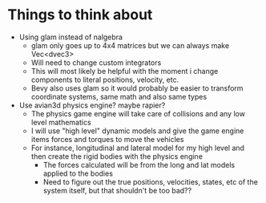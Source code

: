 # Things to think about

* Using glam instead of nalgebra
  * glam only goes up to 4x4 matrices but we can always make Vec<dvec3<f64>>
  * Will need to change custom integrators
  * This will most likely be helpful with the moment i change components to literal positions, velocity, etc.
  * Bevy also uses glam so it would probably be easier to transform coordinate systems, same math and also same types
* Use avian3d physics engine? maybe rapier?
  * The physics game engine will take care of collisions and any low level mathematics
  * I will use "high level" dynamic models and give the game engine items forces and torques to move the vehicles
  * For instance, longitudinal and lateral model for my high level and then create the rigid bodies with the physics engine
    * The forces calculated will be from the long and lat models applied to the bodies
    * Need to figure out the true positions, velocities, states, etc of the system itself, but that shouldn't be too bad?? 
